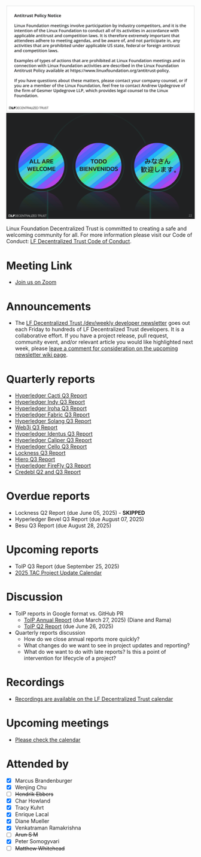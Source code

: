 [//]: # (SPDX-License-Identifier: CC-BY-4.0)

![Antitrust Policy Notice](../images/antitrust-policy-notice.png "Antitrust Policy Notice")
![All are Welcome in the LF Decentralized Trust Community](../images/all-are-welcome.png "All are Welcome in the LF Decentralized Trust Community")

Linux Foundation Decentralized Trust is committed to creating a safe and welcoming community for all. For more information please visit our Code of Conduct: [LF Decentralized Trust Code of Conduct](../../governing-documents/code-of-conduct.md).

# Meeting Link
- [Join us on Zoom](https://zoom-lfx.platform.linuxfoundation.org/meeting/95530440160?password=6e6b9a15-a635-497e-a6ce-078e6b1d2b49)

# Announcements
- The [LF Decentralized Trust /dev/weekly developer newsletter](https://lf-hyperledger.atlassian.net/wiki/spaces/DR/pages/17170445/dev+weekly+Newsletter) goes out each Friday to hundreds of LF Decentralized Trust developers. It is a collaborative effort. If you have a project release, pull request, community event, and/or relevant article you would like highlighted next week, please [leave a comment for consideration on the upcoming newsletter wiki page](https://lf-hyperledger.atlassian.net/wiki/spaces/DR/pages/75268141/2025).

# Quarterly reports
- [Hyperledger Cacti Q3 Report](https://github.com/LF-Decentralized-Trust/governance/pull/173)
- [Hyperledger Indy Q3 Report](https://github.com/LF-Decentralized-Trust/governance/pull/176)
- [Hyperledger Iroha Q3 Report](https://github.com/LF-Decentralized-Trust/governance/pull/182)
- [Hyperledger Fabric Q3 Report](https://github.com/LF-Decentralized-Trust/governance/pull/189)
- [Hyperledger Solang Q3 Report](https://github.com/LF-Decentralized-Trust/governance/pull/190)
- [Web3j Q3 Report](https://github.com/LF-Decentralized-Trust/governance/pull/191)
- [Hyperledger Identus Q3 Report](https://github.com/LF-Decentralized-Trust/governance/pull/193)
- [Hyperledger Caliper Q3 Report](https://github.com/LF-Decentralized-Trust/governance/pull/194)
- [Hyperledger Cello Q3 Report](https://github.com/LF-Decentralized-Trust/governance/pull/197)
- [Lockness Q3 Report](https://github.com/LF-Decentralized-Trust/governance/pull/199)
- [Hiero Q3 Report](https://github.com/LF-Decentralized-Trust/governance/pull/200)
- [Hyperledger FireFly Q3 Report](https://github.com/LF-Decentralized-Trust/governance/pull/201)
- [Credebl Q2 and Q3 Report](https://github.com/LF-Decentralized-Trust/governance/pull/205)

# Overdue reports
- Lockness Q2 Report (due June 05, 2025) - **SKIPPED**
- Hyperledger Bevel Q3 Report (due August 07, 2025)
- Besu Q3 Report (due August 28, 2025)

# Upcoming reports
- ToIP Q3 Report (due September 25, 2025)
- [2025 TAC Project Update Calendar](../../project-updates/2025/2025-schedule.md)

# Discussion
- ToIP reports in Google format vs. GitHub PR
    - [ToIP Annual Report](https://docs.google.com/document/d/1tzjJezDE7OrtBxKJyLwPjBiYBw8CCSo52-PLHttd_2o/edit?tab=t.0#heading=h.439wmzhvo0sk) (due March 27, 2025) (Diane and Rama)
    - [ToIP Q2 Report](https://docs.google.com/document/d/1tzjJezDE7OrtBxKJyLwPjBiYBw8CCSo52-PLHttd_2o/edit?tab=t.e3cuxf2beay6#heading=h.foxnxj7xfqgx) (due June 26, 2025)
- Quarterly reports discussion
    - How do we close annual reports more quickly?
    - What changes do we want to see in project updates and reporting?
    - What do we want to do with late reports? Is this a point of intervention for lifecycle of a project?

# Recordings
- [Recordings are available on the LF Decentralized Trust calendar](https://zoom-lfx.platform.linuxfoundation.org/meetings/lf-decentralized-trust)

# Upcoming meetings
- [Please check the calendar](https://zoom-lfx.platform.linuxfoundation.org/meetings/lf-decentralized-trust)

# Attended by

- [x] Marcus Brandenburger
- [x] Wenjing Chu
- [ ] ~~Hendrik Ebbers~~
- [x] Char Howland
- [x] Tracy Kuhrt
- [x] Enrique Lacal
- [x] Diane Mueller
- [x] Venkatraman Ramakrishna
- [ ] ~~Arun S M~~
- [x] Peter Somogyvari
- [ ] ~~Matthew Whitehead~~
